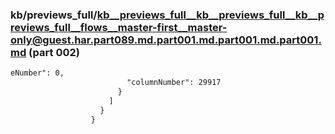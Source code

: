 ### kb/previews_full/kb__previews_full__kb__previews_full__kb__previews_full__flows__master-first__master-only@guest.har.part089.md.part001.md.part001.md.part001.md (part 002)

```md
eNumber": 0,
                          "columnNumber": 29917
                        }
                      ]
                    }
                  }

```

```
